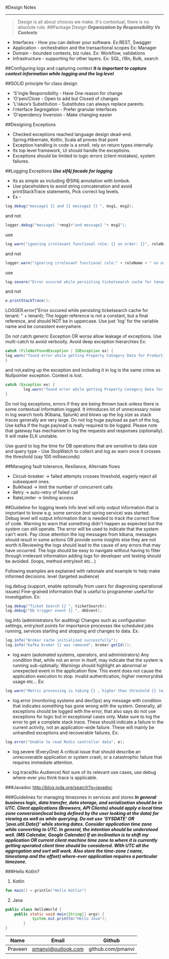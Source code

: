 #Design Notes
***
> Design is all about choices we make. It's contextual, there is no absolute rule.
##Package Design
**_Organization by Responsibility Vs Contexts_**
* Interfaces - How you can deliver your software.
Ex:REST, Swagger
* Application - orchestration and the transactional scopes Ex: <some>Manager
* Domain - bounded contexts, biz rules. Ex: Workflow, validations
* Infrastructure - supporting for other layers.
Ex: SQL, i18n, Bulk, search

##Configuring logs and capturing context 
**_It is important to capture context information while logging and the log level_**

##SOLID principle for class design
- 'S'ingle Responsibility - Have One reason for change
- 'O'pen/Close -  Open to add but Closed of changes
- 'L'iskov’s Substitution - Substitutes can always replace parents.
- I'nterface Segregation - Prefer granular interfaces
- 'D'ependency Inversion -  Make changing easier

##Designing Exceptions
* Checked exceptions reached language design dead-end. Spring.Hibernate, Kotlin, Scala all proves that point
* Exception handling in code is a smell. rely on return types internally. 
* Its top level framework, UI should handle the exceptions. 
* Exceptions should be limited to logic errors (client mistakes), system failures.

##Logging Exceptions
**_Use slf4j facade for logging_**
* Its as simple as including @Slf4j annotation with lombok.
* Use placeholders to avoid string concatenation and avoid printStackTrace statements, Pick correct log levels.
* Ex -
```Java
log.debug("message1 {} and {} message2 {} ", msg1, msg2);
```
and not
```Java
logger.debug("message1 "+msg1+"and message2 "+ msg2");
```
use
```Java
log.warn("ignoring irrelevant functional role: {} on order: {}", roleName, t.getOrder().getSalesOrderId());
```
and not
```Java
logger.warn("ignoring irrelevant functional role:" + roleName + " on order:" + t.getOrder().getSalesOrderId());
```
use
```Java
log.severe("Error occured while persisting ticketsearch cache for tenant: {} ", tenant, e);
```
and not
```Java
e.printStackTrace();
```

LOGGER.error("Error occured while persisting ticketsearch cache for tenant: " + tenant);
The logger reference is not a constant, but a final reference, and should NOT be in uppercase.  Use just 'log' for the variable name and be consistent everywhere.

Do not catch generic Exception OR worse allow leakage of exceptions. Use multi-catch to avoid verbosity. Avoid deep exception hierarchies
Ex:
```Java
catch (FileNotFoundException | IOException ex) {
log.warn("found error while getting Property Category Data for Production System", ex);
}
```
and not,eating up the exception and including it in log is the same crime as Nullpointer exception. Context is lost.
```Java
catch (Exception ex) {
        log.warn("found error while getting Property Category Data for Production System");
}
```
Do not log exceptions, errors if they are being thrown back unless there is some contextual information logged. It introduces lot of unnecessary noise in log search tools (Kibana, Splunk) and blows up the log size as stack traces generally are very large.
Do not log huge payload as part of the log, Use kafka if the huge payload is really required to be logged. Please note that gateway has mechanism to log the requests and responses (optionally). It will make ELK unstable.

Use guard to log the time for DB operations that are sensitive to data size and query type - Use StopWatch to collect and log as warn once it crosses the threshold (say 100 milliseconds)

##Managing fault tolerance, Resiliance, Alternate flows
- Circuit-breaker -> failed attempts crosses threshold, eagerly reject all subsequent ones.
- Bulkhead  -> limit the number of concurrent calls
- Retry -> auto-retry of failed call
- RateLimiter -> limiting access

##Guideline for logging levels
Info level will only output information that is important to know e.g. some service (not spring service) was started.
Debug level will output information that is needed to track the correct flow of code.
Warning to warn that something didn't happen as expected but the system can still operate.
The error will be used to indicate that the system can't work.
Pay close attention the log messages from kibana, messages should result in some actions OR provide some insights else they are not worth it.Reviewing the logs should lead to the cause of any errors that may have occurred. The logs should be easy to navigate without having to filter through irrelevant information adding logs for developer unit testing should be avoided. (loops, method entry/exit etc...)

Following examples are explained with rationale and example to help make informed decisions.
level (targeted audience)

log.debug (support, enable optionally from users for diagnosing operational issues)
Fine-grained information that is useful to programmer useful for investigation.
Ex:
```Java
log.debug("Ticket Search {} ", ticketSearch);
log.debug("Db trigger event {} ", dbEvent);
```
log.info (administrators for auditing)
Changes such as configuration settings, entry/exit points for importance processes like scheduled jobs running, services starting and stopping and changes to data.
Ex:
```Java
log.info("Broker cache initialized successfully");
log.info("Kafka broker {} was removed", broker.getId());
```
* log.warn (automated systems, operators, and administrators)
Any condition that, while not an error in itself, may indicate that the system is running sub-optimally. Warnings should highlight an abnormal or unexpected event in the application flow. This event does not cause the application execution to stop. invalid authentication, higher memory/disk usage etc...
Ex:
```Java
log.warn("Metric processing is taking {} , higher than threshold {} (millis)", processedTime, THRESHOLD_PREDEFINED_TIME );
```
  
* log.error (monitoring systems and devOps)
any message with condition that indicates something has gone wrong with the system. Generally, all exceptions should be logged with the error, that also says do not use exceptions for logic but in exceptional cases only.
Make sure to log the error to get a complete stack trace. These should indicate a failure in the current activity, not an application-wide failure. These will mainly be unhandled exceptions and recoverable failures.
Ex:
```Java
log.error("Unable to read Redis controller data", e);
```
* log.severe (EveryOne)
A critical issue that should describe an unrecoverable application or system crash, or a catastrophic failure that requires immediate attention.

* log.trace(No Audience)
Not sure of its relevant use cases, use debug where-ever you think trace is applicable.

###Javadoc
http://blog.joda.org/search?q=javadoc

###Guidelines for managing timezones in services and stores
**_In general business logic, data transfer, data storage, and serialization should be in UTC. Client applications (Browsers, API Clients) should apply a local time zone conversion(local being defined by the user looking at the data) for viewing as well as while querying. Do not use 'SYSDATE' OR 'java.util.Date()' while storing dates. Consider application time zone while converting to UTC. In general, the intention should be understood well. (MS Calendar, Google Calendar) If an inclination is to shift my application OR current client machine time zone to where it is currently getting operated client time should be considered. WIth UTC all the aggregation and sort will work. Also store the time-zone ( name, timestamp and the offset) where-ever application requires a particular timezone._**


###Hello Kotlin?
1. Kotlin 
```Kotlin
fun main() = println("Hello Kotlin")
```
2. Java
```Java
public class HelloWorld {
    public static void main(String[] args) {
            System.out.println("Hello Java");
        }
}
```
|Name |Email|Github|
|----|-----|-------|  
|Praveen | pmanvi@outlook.com | github.com/pmanvi |



